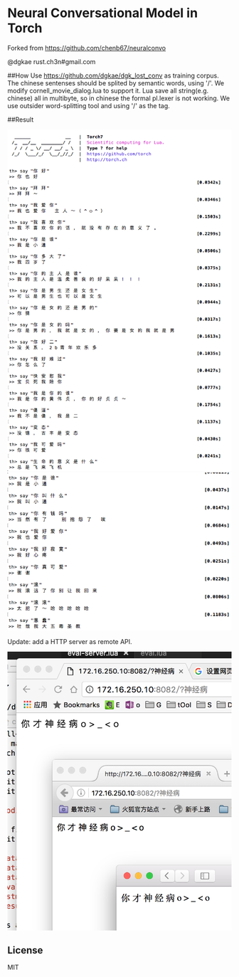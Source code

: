 # Neural Conversational Model in Torch

Forked from https://github.com/chenb67/neuralconvo

@dgkae rust.ch3n#gmail.com

##How
Use https://github.com/dgkae/dgk_lost_conv as training corpus. The chinese sentenses should be splited by semantic words, using '/'. We modify cornell_movie_dialog.lua to support it. Lua save all string(e.g. chinese) all in multibyte, so in chinese the formal pl.lexer is not working. We use outsider word-splitting tool and using '/' as the tag.

##Result

![result](a.png)
![result2](b.png)

Update: add a HTTP server as remote API.

![result3](c.png)


## License

MIT 

